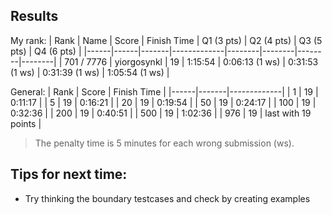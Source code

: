 ## Results

My rank:
| Rank | Name | Score | Finish Time | Q1 (3 pts) | Q2 (4 pts) | Q3 (5 pts) | Q4 (6 pts) |
|------|------|-------|-------------|--------|--------|--------|--------|
| 701 / 7776  | yiorgosynkl | 19 | 1:15:54 | 0:06:13  (1 ws) | 0:31:53  (1 ws) | 0:31:39  (1 ws) | 1:05:54  (1 ws) |

General:
| Rank | Score | Finish Time |
|------|-------|-------------|
| 1    |  19   |  0:11:17    |
| 5    |  19   |  0:16:21    |
| 20   |  19   |  0:19:54    |
| 50   |  19   |  0:24:17    |
| 100  |  19   |  0:32:36    |
| 200  |  19   |  0:40:51    |
| 500  |  19   |  1:02:36    |
| 976  |  19   |  last with 19 points |

> The penalty time is 5 minutes for each wrong submission (ws).

## Tips for next time:
- Try thinking the boundary testcases and check by creating examples
